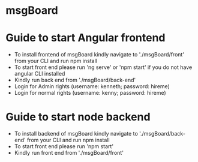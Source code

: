 # msgBoard

# Guide to start Angular frontend

- To install frontend of msgBoard kindly navigate to './msgBoard/front' from your CLI and run npm install
- To start front end please run 'ng serve' or 'npm start' if you do not have angular CLI installed
- Kindly run back end from './msgBoard/back-end'
- Login for Admin rights (username: kenneth; password: hireme)
- Login for normal rights (username: kenny; password: hireme)

# Guide to start node backend 

- To install backend of msgBoard kindly navigate to './msgBoard/back-end' from your CLI and run npm install
- To start front end please run 'npm start' 
- Kindly run front end from './msgBoard/front'